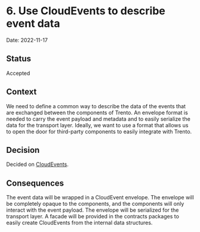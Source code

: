 # 6. Use CloudEvents to describe event data

Date: 2022-11-17

## Status

Accepted

## Context

We need to define a common way to describe the data of the events that are exchanged between the components of Trento.
An envelope format is needed to carry the event payload and metadata and to easily serialize the data for the transport layer.
Ideally, we want to use a format that allows us to open the door for third-party components to easily integrate with Trento.

## Decision

Decided on [CloudEvents](https://cloudevents.io/).

## Consequences

The event data will be wrapped in a CloudEvent envelope.
The envelope will be completely opaque to the components, and the components will only interact with the event payload.
The envelope will be serialized for the transport layer.
A facade will be provided in the contracts packages to easily create CloudEvents from the internal data structures.
